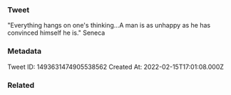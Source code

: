 ### Tweet
"Everything hangs on one's thinking...A man is as unhappy as he has convinced himself he is." Seneca

### Metadata
Tweet ID: 1493631474905538562
Created At: 2022-02-15T17:01:08.000Z

### Related

